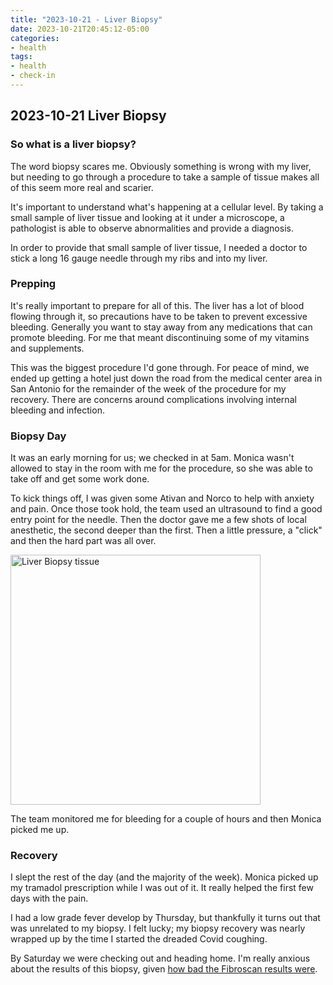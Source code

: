 ```yaml
---
title: "2023-10-21 - Liver Biopsy"
date: 2023-10-21T20:45:12-05:00
categories:
- health
tags:
- health
- check-in
---
```


## 2023-10-21 Liver Biopsy

### So what is a liver biopsy?

The word biopsy scares me.  Obviously something is wrong with my liver, but needing to go through a procedure to take a sample of tissue makes all of this seem more real and scarier.

It's important to understand what's happening at a cellular level.  By taking a small sample of liver tissue and looking at it under a microscope, a pathologist is able to observe abnormalities and provide a diagnosis.

In order to provide that small sample of liver tissue, I needed a doctor to stick a long 16 gauge needle through my ribs and into my liver.

### Prepping

It's really important to prepare for all of this.  The liver has a lot of blood flowing through it, so precautions have to be taken to prevent excessive bleeding.  Generally you want to stay away from any medications that can promote bleeding.  For me that meant discontinuing some of my vitamins and supplements.

This was the biggest procedure I'd gone through.  For peace of mind, we ended up getting a hotel just down the road from the medical center area in San Antonio for the remainder of the week of the procedure for my recovery.  There are concerns around complications involving internal bleeding and infection.

### Biopsy Day

It was an early morning for us; we checked in at 5am.  Monica wasn't allowed to stay in the room with me for the procedure, so she was able to take off and get some work done.

To kick things off, I was given some Ativan and Norco to help with anxiety and pain.  Once those took hold, the team used an ultrasound to find a good entry point for the needle.  Then the doctor gave me a few shots of local anesthetic, the second deeper than the first.  Then a little pressure, a "click" and then the hard part was all over.

<p>
<img src="/images/2023-10-17-liver-biopsy-tissue.jpg" alt="Liver Biopsy tissue" width="400" />
</p>

The team monitored me for bleeding for a couple of hours and then Monica picked me up.

### Recovery

I slept the rest of the day (and the majority of the week).  Monica picked up my tramadol prescription while I was out of it.  It really helped the first few days with the pain.

I had a low grade fever develop by Thursday, but thankfully it turns out that was unrelated to my biopsy.  I felt lucky; my biopsy recovery was nearly wrapped up by the time I started the dreaded Covid coughing.

By Saturday we were checking out and heading home.  I'm really anxious about the results of this biopsy, given [how bad the Fibroscan results were](/posts/2023-09-14-bad-news-from-first-fibroscan/).
